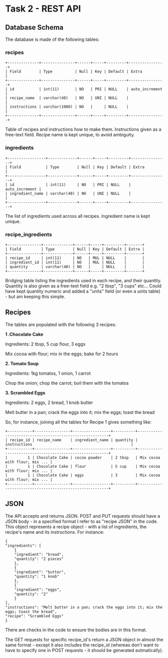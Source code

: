 # Task 2 - REST API

## Database Schema
The database is made of the following tables:

### recipes

    +--------------+---------------+------+-----+---------+----------------+
    | Field        | Type          | Null | Key | Default | Extra          |
    +--------------+---------------+------+-----+---------+----------------+
    | id           | int(11)       | NO   | PRI | NULL    | auto_increment |
    | recipe_name  | varchar(40)   | NO   | UNI | NULL    |                |
    | instructions | varchar(1000) | NO   |     | NULL    |                |
    +--------------+---------------+------+-----+---------+----------------+
Table of recipes and instructions how to make them. Instructions given as a free-text field. Recipe name is kept unique, to avoid ambiguity.

### ingredients

    +-----------------+-------------+------+-----+---------+----------------+
    | Field           | Type        | Null | Key | Default | Extra          |
    +-----------------+-------------+------+-----+---------+----------------+
    | id              | int(11)     | NO   | PRI | NULL    | auto_increment |
    | ingredient_name | varchar(40) | NO   | UNI | NULL    |                |
    +-----------------+-------------+------+-----+---------+----------------+
The list of ingredients used across all recipes. Ingredient name is kept unique.

### recipe_ingredients

    +---------------+-------------+------+-----+---------+-------+
    | Field         | Type        | Null | Key | Default | Extra |
    +---------------+-------------+------+-----+---------+-------+
    | recipe_id     | int(11)     | NO   | MUL | NULL    |       |
    | ingredient_id | int(11)     | NO   | MUL | NULL    |       |
    | quantity      | varchar(40) | NO   |     | NULL    |       |
    +---------------+-------------+------+-----+---------+-------+
Bridging table listing the ingredients used in each recipe, and their quantity. Quantity is also given as a free-text field e.g. "2 tbsp", "3 cups" etc... Could have kept quantity numeric and added a "units" field (or even a units table) - but am keeping this simple. 

## Recipes
The tables are populated with the following 3 recipes:

**1 .Chocolate Cake**

Ingredients: 2 tbsp, 5 cup flour, 3 eggs

Mix cocoa with flour; mix in the eggs; bake for 2 hours

**2. Tomato Soup**

Ingredients: 1kg tomatos, 1 onion, 1 carrot

Chop the onion; chop the carrot; boil them with the tomatos

**3. Scrambled Eggs**

Ingredients: 2 eggs, 2 bread, 1 knob butter

Melt butter in a pan; crack the eggs into it; mix the eggs; toast the bread


So, for instance, joining all the tables for Recipe 1 gives something like:

    +-----------+----------------+-----------------+----------+---------------------------------------------------------+
    | recipe_id | recipe_name    | ingredient_name | quantity | instructions                                            |
    +-----------+----------------+-----------------+----------+---------------------------------------------------------+
    |         1 | Chocolate Cake | cocoa powder    | 2 tbsp   | Mix cocoa with flour; mix ... |
    |         1 | Chocolate Cake | flour           | 5 cup    | Mix cocoa with flour; mix ... |
    |         1 | Chocolate Cake | eggs            | 3        | Mix cocoa with flour; mix ... |
    +-----------+----------------+-----------------+----------+---------------------------------------------------------+

## JSON
The API accepts and returns JSON. POST and PUT requests should have a JSON body - in a specified format I refer to as "recipe JSON" in the code. This object represents a recipe object - with a list of ingredients, the recipe's name and its instructions. For instance:

    {
    "ingredients": [
        {
        "ingredient": "bread", 
        "quantity": "2 pieces"
        }, 
        {
        "ingredient": "butter", 
        "quantity": "1 knob"
        }, 
        {
        "ingredient": "eggs", 
        "quantity": "2"
        }
    ], 
    "instructions": "Melt butter in a pan; crack the eggs into it; mix the eggs; toast the bread",
    "recipe": "Scrambled Eggs"
    }

There are checks in the code to ensure the bodies are in this format.

The GET requests for specific recipe_id's return a JSON object in almost the same format - except it also includes the recipe_id (whereas don't want to have to specify one in POST requests - it should be generated autmatically).